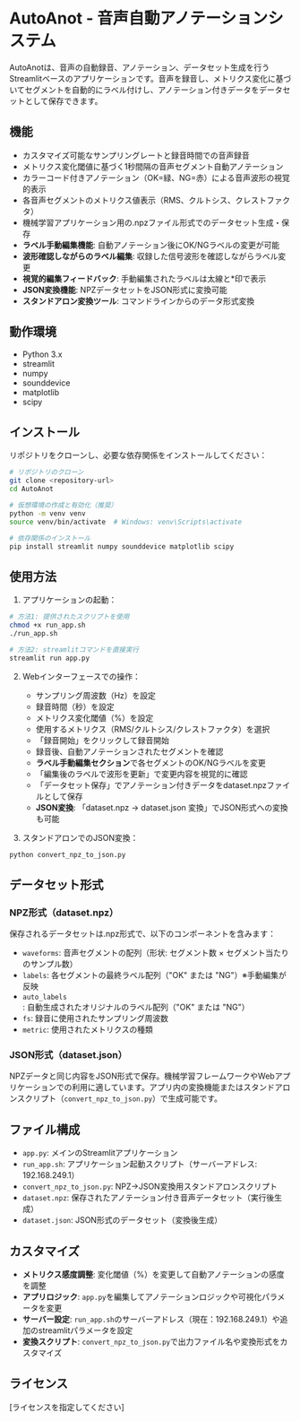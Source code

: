# AutoAnot - 音声自動アノテーションシステム

AutoAnotは、音声の自動録音、アノテーション、データセット生成を行うStreamlitベースのアプリケーションです。音声を録音し、メトリクス変化に基づいてセグメントを自動的にラベル付けし、アノテーション付きデータをデータセットとして保存できます。

## 機能

- カスタマイズ可能なサンプリングレートと録音時間での音声録音
- メトリクス変化閾値に基づく1秒間隔の音声セグメント自動アノテーション
- カラーコード付きアノテーション（OK=緑、NG=赤）による音声波形の視覚的表示
- 各音声セグメントのメトリクス値表示（RMS、クルトシス、クレストファクタ）
- 機械学習アプリケーション用の.npzファイル形式でのデータセット生成・保存
- **ラベル手動編集機能**: 自動アノテーション後にOK/NGラベルの変更が可能
- **波形確認しながらのラベル編集**: 収録した信号波形を確認しながらラベル変更
- **視覚的編集フィードバック**: 手動編集されたラベルは太線と*印で表示
- **JSON変換機能**: NPZデータセットをJSON形式に変換可能
- **スタンドアロン変換ツール**: コマンドラインからのデータ形式変換

## 動作環境

- Python 3.x
- streamlit
- numpy
- sounddevice
- matplotlib
- scipy

## インストール

リポジトリをクローンし、必要な依存関係をインストールしてください：

```bash
# リポジトリのクローン
git clone <repository-url>
cd AutoAnot

# 仮想環境の作成と有効化（推奨）
python -m venv venv
source venv/bin/activate  # Windows: venv\Scripts\activate

# 依存関係のインストール
pip install streamlit numpy sounddevice matplotlib scipy
```

## 使用方法

1. アプリケーションの起動：

```bash
# 方法1: 提供されたスクリプトを使用
chmod +x run_app.sh
./run_app.sh

# 方法2: streamlitコマンドを直接実行
streamlit run app.py
```

2. Webインターフェースでの操作：
   - サンプリング周波数（Hz）を設定
   - 録音時間（秒）を設定
   - メトリクス変化閾値（%）を設定
   - 使用するメトリクス（RMS/クルトシス/クレストファクタ）を選択
   - 「録音開始」をクリックして録音開始
   - 録音後、自動アノテーションされたセグメントを確認
   - **ラベル手動編集セクション**で各セグメントのOK/NGラベルを変更
   - 「編集後のラベルで波形を更新」で変更内容を視覚的に確認
   - 「データセット保存」でアノテーション付きデータをdataset.npzファイルとして保存
   - **JSON変換**: 「dataset.npz → dataset.json 変換」でJSON形式への変換も可能

3. スタンドアロンでのJSON変換：
```bash
python convert_npz_to_json.py
```

## データセット形式

### NPZ形式（dataset.npz）
保存されるデータセットは.npz形式で、以下のコンポーネントを含みます：
- `waveforms`: 音声セグメントの配列（形状: セグメント数 × セグメント当たりのサンプル数）
- `labels`: 各セグメントの最終ラベル配列（"OK" または "NG"）※手動編集が反映
- `auto_labels`: 自動生成されたオリジナルのラベル配列（"OK" または "NG"）
- `fs`: 録音に使用されたサンプリング周波数
- `metric`: 使用されたメトリクスの種類

### JSON形式（dataset.json）
NPZデータと同じ内容をJSON形式で保存。機械学習フレームワークやWebアプリケーションでの利用に適しています。アプリ内の変換機能またはスタンドアロンスクリプト（`convert_npz_to_json.py`）で生成可能です。

## ファイル構成

- `app.py`: メインのStreamlitアプリケーション
- `run_app.sh`: アプリケーション起動スクリプト（サーバーアドレス: 192.168.249.1）
- `convert_npz_to_json.py`: NPZ→JSON変換用スタンドアロンスクリプト
- `dataset.npz`: 保存されたアノテーション付き音声データセット（実行後生成）
- `dataset.json`: JSON形式のデータセット（変換後生成）

## カスタマイズ

- **メトリクス感度調整**: 変化閾値（%）を変更して自動アノテーションの感度を調整
- **アプリロジック**: `app.py`を編集してアノテーションロジックや可視化パラメータを変更
- **サーバー設定**: `run_app.sh`のサーバーアドレス（現在：192.168.249.1）や追加のstreamlitパラメータを設定
- **変換スクリプト**: `convert_npz_to_json.py`で出力ファイル名や変換形式をカスタマイズ

## ライセンス

[ライセンスを指定してください]